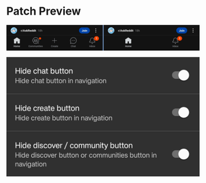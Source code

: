 # Patch Preview
![](/assets/reddit/hide-navigation-buttons/1.png)

![](/assets/reddit/hide-navigation-buttons/2.png)